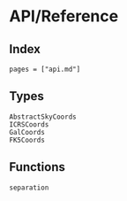 # API/Reference

## Index

```@index
pages = ["api.md"]
```

## Types

```@docs
AbstractSkyCoords
ICRSCoords
GalCoords
FK5Coords
```

## Functions

```@docs
separation
```
